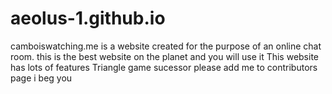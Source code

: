 # aeolus-1.github.io
camboiswatching.me is a website created for the purpose of an online chat room.
this is the best website on the planet and you will use it
This website has lots of features
Triangle game sucessor 
please add me to contributors page i beg you
